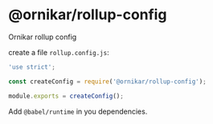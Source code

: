 # @ornikar/rollup-config

Ornikar rollup config

create a file `rollup.config.js`:

```js
'use strict';

const createConfig = require('@ornikar/rollup-config');

module.exports = createConfig();
```

Add `@babel/runtime` in you dependencies.
